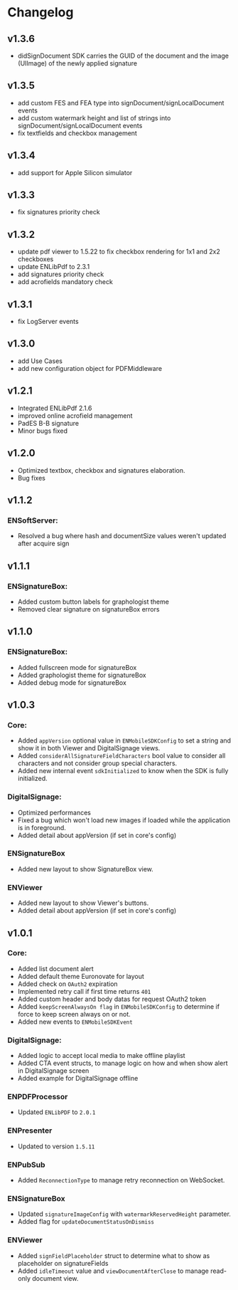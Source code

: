 # Changelog

## v1.3.6

- didSignDocument SDK carries the GUID of the document and the image (UIImage) of the newly applied signature

## v1.3.5

- add custom FES and FEA type into signDocument/signLocalDocument events
- add custom watermark height and list of strings into signDocument/signLocalDocument events
- fix textfields and checkbox management

## v1.3.4

- add support for Apple Silicon simulator

## v1.3.3

- fix signatures priority check

## v1.3.2

- update pdf viewer to 1.5.22 to fix checkbox rendering for 1x1 and 2x2 checkboxes
- update ENLibPdf to 2.3.1
- add signatures priority check
- add acrofields mandatory check

## v1.3.1

-   fix LogServer events

## v1.3.0

-   add Use Cases
-   add new configuration object for PDFMiddleware

## v1.2.1

- Integrated ENLibPdf 2.1.6    
- improved online acrofield management
- PadES B-B signature
- Minor bugs fixed

## v1.2.0

-  Optimized textbox, checkbox and signatures elaboration. 
- Bug fixes

## v1.1.2

### ENSoftServer:

- Resolved a bug where hash and documentSize values weren't updated after acquire sign

## v1.1.1

### ENSignatureBox:

- Added custom button labels for graphologist theme
- Removed clear signature on signatureBox errors

## v1.1.0

### ENSignatureBox:

- Added fullscreen mode for signatureBox
- Added graphologist theme for signatureBox
- Added debug mode for signatureBox

## v1.0.3

### Core:

- Added `appVersion` optional value in `ENMobileSDKConfig` to set a string and show it in both Viewer and DigitalSignage views.
- Added `considerAllSignatureFieldCharacters` bool value to consider all characters and not consider group special characters.
- Added new internal event `sdkInitialized` to know when the SDK is fully initialized.

### DigitalSignage:

- Optimized performances
- Fixed a bug which won't load new images if loaded while the application is in foreground.
- Added detail about appVersion (if set in core's config)

### ENSignatureBox

- Added new layout to show SignatureBox view.

### ENViewer

- Added new layout to show Viewer's buttons.
- Added detail about appVersion (if set in core's config)

## v1.0.1

### Core:
- Added list document alert
- Added default theme Euronovate for layout
- Added check on `OAuth2` expiration
- Implemented retry call if first time returns `401`
- Added custom header and body datas for request OAuth2 token
- Added `keepScreenAlwaysOn flag`  in `ENMobileSDKConfig` to determine if force to keep screen always on or not.
- Added new events to `ENMobileSDKEvent`

### DigitalSignage:
- Added logic to accept local media to make offline playlist
- Added CTA event structs, to manage logic on how and when show alert in DigitalSignage screen
- Added example for DigitalSignage offline

### ENPDFProcessor
- Updated `ENLibPDF` to `2.0.1`

### ENPresenter
- Updated to version `1.5.11`

### ENPubSub
- Added `ReconnectionType` to manage retry reconnection on WebSocket.

### ENSignatureBox
- Updated `signatureImageConfig` with `watermarkReservedHeight` parameter.
- Added flag for `updateDocumentStatusOnDismiss`

### ENViewer
- Added `signFieldPlaceholder` struct to determine what to show as placeholder on signatureFields
- Added `idleTimeout` value and `viewDocumentAfterClose` to manage read-only document view.